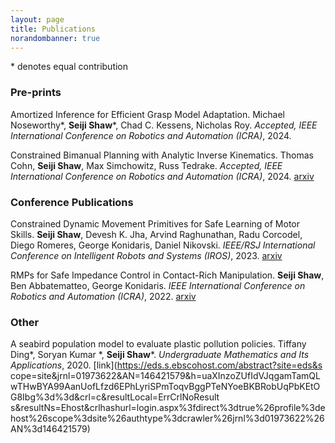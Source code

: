 ```yaml
---
layout: page
title: Publications
norandombanner: true
---
```



\* denotes equal contribution

### Pre-prints
Amortized Inference for Efficient Grasp Model Adaptation. Michael Noseworthy\*, **Seiji Shaw**\*, Chad C. Kessens, Nicholas Roy. *Accepted, IEEE International Conference on Robotics and Automation (ICRA)*, 2024.

Constrained Bimanual Planning with Analytic Inverse Kinematics. Thomas Cohn, **Seiji Shaw**, Max Simchowitz, Russ Tedrake. *Accepted, IEEE International Conference on Robotics and Automation (ICRA)*, 2024. [arxiv](https://arxiv.org/abs/2309.08770)

### Conference Publications
Constrained Dynamic Movement Primitives for Safe Learning of Motor Skills. **Seiji Shaw**, Devesh K. Jha, Arvind Raghunathan, Radu Corcodel, Diego Romeres, George Konidaris, Daniel Nikovski. *IEEE/RSJ International Conference on Intelligent Robots and Systems (IROS)*, 2023. 
[arxiv](https://arxiv.org/abs/2209.14461)

RMPs for Safe Impedance Control in Contact-Rich Manipulation. **Seiji Shaw**, Ben Abbatematteo, George Konidaris. *IEEE International Conference on Robotics and Automation (ICRA)*, 2022.
[arxiv](https://arxiv.org/abs/2109.12103)

### Other
A seabird population model to evaluate plastic pollution policies. Tiffany Ding\*, Soryan Kumar \*, **Seiji Shaw**\*. *Undergraduate Mathematics and Its Applications*, 2020.
[link](https://eds.s.ebscohost.com/abstract?site=eds&s    cope=site&jrnl=01973622&AN=146421579&h=uaXInzoZUfIdVJqgamTamQLwTHwBYA99AanUofLfzd6EPhLyriSPmToqvBggPTeNYoeBKBRobUqPbKEtOG8Ibg%3d%3d&crl=c&resultLocal=ErrCrlNoResult    s&resultNs=Ehost&crlhashurl=login.aspx%3fdirect%3dtrue%26profile%3dehost%26scope%3dsite%26authtype%3dcrawler%26jrnl%3d01973622%26AN%3d146421579)

